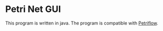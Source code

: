 # Petri Net GUI

This program is written in java. 
The program is compatible with [Petriflow](https://www.petriflow.com).
